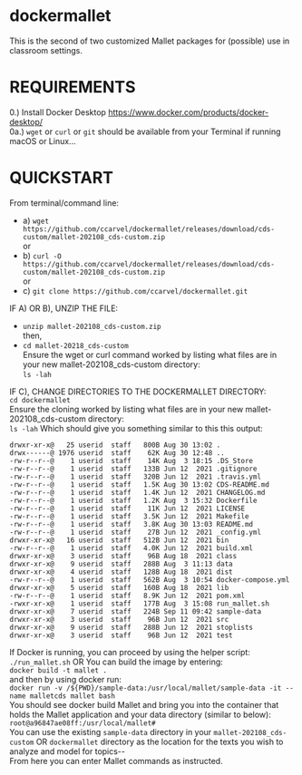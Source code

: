 # dockermallet
This is the second of two customized Mallet packages for (possible) use in classroom settings. <br>
# REQUIREMENTS<BR>
0.) Install Docker Desktop https://www.docker.com/products/docker-desktop/   
0a.) ```wget``` or ```curl``` or ```git``` should be available from your Terminal if running macOS or Linux...   
# QUICKSTART<BR>
From terminal/command line:<br>
- a)  ```wget https://github.com/ccarvel/dockermallet/releases/download/cds-custom/mallet-202108_cds-custom.zip```  
or  
- b) ```curl -O https://github.com/ccarvel/dockermallet/releases/download/cds-custom/mallet-202108_cds-custom.zip```  
or  
- c) ```git clone https://github.com/ccarvel/dockermallet.git```

IF A) OR B), UNZIP THE FILE:  
- ```unzip mallet-202108_cds-custom.zip```  
then,   
- ```cd mallet-20218_cds-custom```  
Ensure the wget or curl command worked by listing what files are in your new mallet-202108_cds-custom directory:  
```ls -lah```  

IF C), CHANGE DIRECTORIES TO THE DOCKERMALLET DIRECTORY:  
```cd dockermallet```    
Ensure the cloning worked by listing what files are in your new mallet-202108_cds-custom directory:  
```ls -lah```
Which should give you something similar to this this output:  
```total 176
drwxr-xr-x@   25 userid  staff   800B Aug 30 13:02 .
drwx------@ 1976 userid  staff    62K Aug 30 12:48 ..
-rw-r--r--@    1 userid  staff    14K Aug  3 18:15 .DS_Store
-rw-r--r--@    1 userid  staff   133B Jun 12  2021 .gitignore
-rw-r--r--@    1 userid  staff   320B Jun 12  2021 .travis.yml
-rw-r--r--@    1 userid  staff   1.5K Aug 30 13:02 CDS-README.md
-rw-r--r--@    1 userid  staff   1.4K Jun 12  2021 CHANGELOG.md
-rw-r--r--@    1 userid  staff   1.2K Aug  3 15:32 Dockerfile
-rw-r--r--@    1 userid  staff    11K Jun 12  2021 LICENSE
-rw-r--r--@    1 userid  staff   3.5K Jun 12  2021 Makefile
-rw-r--r--@    1 userid  staff   3.8K Aug 30 13:03 README.md
-rw-r--r--@    1 userid  staff    27B Jun 12  2021 _config.yml
drwxr-xr-x@   16 userid  staff   512B Jun 12  2021 bin
-rw-r--r--@    1 userid  staff   4.0K Jun 12  2021 build.xml
drwxr-xr-x@    3 userid  staff    96B Aug 18  2021 class
drwxr-xr-x@    9 userid  staff   288B Aug  3 11:13 data
drwxr-xr-x@    4 userid  staff   128B Aug 18  2021 dist
-rw-r--r--@    1 userid  staff   562B Aug  3 10:54 docker-compose.yml
drwxr-xr-x@    5 userid  staff   160B Aug 18  2021 lib
-rw-r--r--@    1 userid  staff   8.9K Jun 12  2021 pom.xml
-rwxr-xr-x@    1 userid  staff   177B Aug  3 15:08 run_mallet.sh
drwxr-xr-x@    7 userid  staff   224B Sep 11 09:42 sample-data
drwxr-xr-x@    3 userid  staff    96B Jun 12  2021 src
drwxr-xr-x@    9 userid  staff   288B Jun 12  2021 stoplists
drwxr-xr-x@    3 userid  staff    96B Jun 12  2021 test
```   
   
If Docker is running, you can proceed by using the helper script:     
```./run_mallet.sh```
OR
You can build the image by entering:  
```docker build -t mallet .```  
and then by using docker run:  
```docker run -v /${PWD}/sample-data:/usr/local/mallet/sample-data -it --name malletcds mallet bash```     
You should see docker build Mallet and bring you into the container that holds the Mallet application and your data directory (similar to below):  
```root@a96847ae08ff:/usr/local/mallet#```   
You can use the existing ```sample-data``` directory in your ```mallet-202108_cds-custom``` OR ```dockermallet``` directory as the location for the texts you wish to analyze and model for topics--   
From here you can enter Mallet commands as instructed.  


